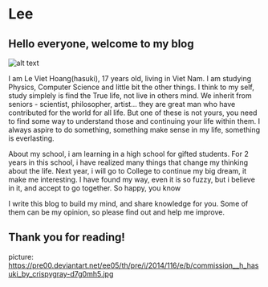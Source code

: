 # Lee
## Hello everyone, welcome to my blog

![alt text](https://pre00.deviantart.net/ee05/th/pre/i/2014/116/e/b/commission__h_hasuki_by_crispygray-d7g0mh5.jpg "hasuki")

   I am Le Viet Hoang(hasuki), 17 years old, living in Viet Nam. I am studying Physics, Computer Science and little bit the other things. I think to my self, study simplely is find the True life, not live in others mind. We inherit from seniors - scientist, philosopher, artist... they are great man who have contributed for the world for all life. But one of these is not yours, you need to find some way to understand those and continuing your life within them. I always aspire to do something, something make sense in my life, something is everlasting. 

   About my school, i am learning in a high school for gifted students. For 2 years in this school, i have realized many things that change my thinking about the life. Next year, i will go to College to continue my big dream, it make me interesting. I have found my way, even it is so fuzzy, but i believe in it, and accept to go together. 
So happy, you know

I write this blog to build my mind, and share knowledge for you. Some of them can be my opinion, so please find out and help me improve. 

Thank you for reading! 
---


picture: https://pre00.deviantart.net/ee05/th/pre/i/2014/116/e/b/commission__h_hasuki_by_crispygray-d7g0mh5.jpg
 
